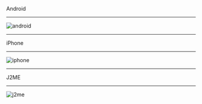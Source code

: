 Android

***

![android](https://homecenter.mobi/images/qrapk.png)

***

iPhone

***

![iphone](https://homecenter.mobi/images/qrios.png)

***

J2ME

***

![j2me](https://homecenter.mobi/images/qrcode.png)

